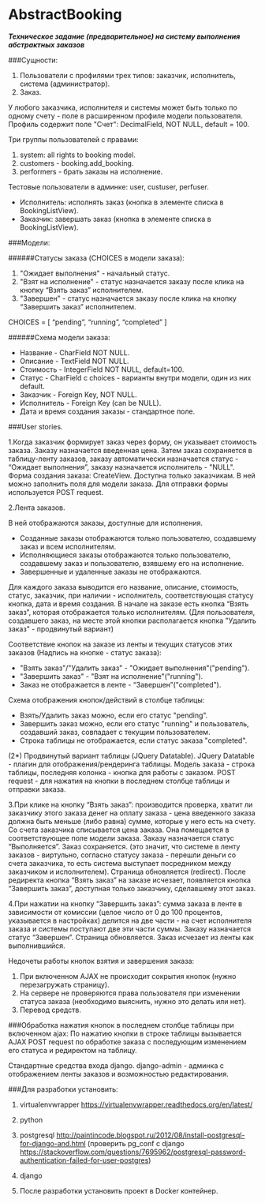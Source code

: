# AbstractBooking

***Техническое задание (предварительное) на систему выполнения абстрактных заказов***


###Сущности:
1. Пользователи с профилями трех типов: заказчик, исполнитель, система (администратор).
2. Заказ.

У любого заказчика, исполнителя и cистемы может быть только по одному счету - поле в расширенном профиле модели пользователя. Профиль содержит поле "Счет": DecimalField, NOT NULL, default = 100.

Три группы пользователей с правами:
1. system: all rights to booking model.
2. customers - booking.add_booking.
3. performers - брать заказы на исполнение.  

Тестовые пользователи в админке: user, custuser, perfuser.

- Исполнитель: исполнять заказ (кнопка в элементе списка в BookingListView).
- Заказчик: завершать заказ (кнопка в элементе списка в BookingListView).


###Модели:

######Статусы заказа (CHOICES в модели заказа):
1. "Ожидает выполнения" - начальный статус.
2. "Взят на исполнение" - статус назначается заказу после клика на кнопку “Взять заказ” исполнителем.
3. "Завершен" - статус назначается заказу после клика на кнопку “Завершить заказ” исполнителем.

CHOICES = [ “pending”, “running”, “completed” ]

######Схема модели заказа:
- Название - CharField NOT NULL.
- Описание - TextField NOT NULL.
- Стоимость - IntegerField NOT NULL, default=100.
- Статус - CharField с choices - варианты внутри модели, один из них default.
- Заказчик - Foreign Key, NOT NULL.
- Исполнитель - Foreign Key (can be NULL).
- Дата и время создания заказы - стандартное поле.


###User stories.

1.Когда заказчик формирует заказ через форму, он указывает стоимость заказа. Заказу назначается введенная цена. Затем заказ сохраняется в таблицу-ленту заказов, заказу автоматически назначается статуc - “Ожидает выполнения”, заказу назначается исполнитель - "NULL".
Форма создания заказа: CreateView. Доступна только заказчикам. В ней можно заполнить поля для модели заказа.
Для отправки формы используется POST request.

2.Лента заказов.

В ней отображаются заказы, доступные для исполнения.
- Созданные заказы отображаются только пользователю, создавшему заказ и всем исполнителям.
- Исполняющиеся заказы отображаются только пользователю, создавшему заказ и пользователю, взявшему его на исполнение.
- Завершенные и удаленные заказы не отображаются.

Для каждого заказа выводится его название, описание, стоимость, статус, заказчик, при наличии - исполнитель, соответствующая статусу кнопка, дата и время создания. В начале на заказе есть кнопка “Взять заказ”, которая отображается только исполнителям. (Для пользователя, создавшего заказ, на месте этой кнопки располагается кнопка "Удалить заказ" - продвинутый вариант)

 Соответствие кнопок на заказе из ленты и текущих статусов этих заказов (Надпись на кнопке - статус заказа):
- "Взять заказ"/"Удалить заказ" - "Ожидает выполнения"("pending").
- "Завершить заказ" - "Взят на исполнение"("running").
- Заказ не отображается в ленте - “Завершен”("completed").


Схема отображения кнопок/действий в столбце таблицы:
- Взять/Удалить заказ можно, если его статус "pending".
- Завершить заказ можно, если его статус "running" и пользователь, создавший заказ, совпадает с текущим пользователем.
- Строка таблицы не отображается, если статус заказа "completed".


(2*) Продвинутый вариант таблицы (JQuery Datatable).
JQuery Datatable - плагин для отображения/рендеринга таблицы.
Модель заказа - строка таблицы, последняя колонка - кнопка для работы с заказом.
POST request - для нажатия на кнопки в последнем столбце таблицы и отправки заказа.

3.При клике на кнопку “Взять заказ”:
производится проверка, хватит ли заказчику этого заказа денег на оплату заказа - цена введенного заказа должна быть меньше (либо равна) сумме, которые у него есть на счету. Со счета заказчика списывается цена заказа. Она помещается в соответствующее поле модели заказа. Заказу назначается  статус “Выполняется”. Заказ сохраняется. (это значит, что системе в ленту заказов - виртульно, согласно статусу заказа - перешли деньги со счета заказчика, то есть система выступает посредником между заказчиком и исполнителем).
Страница обновляется (redirect).
После редиректа кнопка “Взять заказ” на заказе исчезает, появляется кнопка “Завершить заказ”, доступная только заказчику, сделавшему этот заказ.

4.При нажатии на кнопку “Завершить заказ”:
сумма заказа в ленте в зависимости от комиссии (целое число от 0 до 100 процентов, указывается в настройках) делится на две части - на счет исполнителя заказа и системы поступают две эти части суммы. Заказу назначается статус “Завершен”. Страница обновляется. Заказ исчезает из ленты как выполнившийся.

Недочеты работы кнопок взятия и завершения заказа:
1. При включенном AJAX не происходит сокрытия кнопок (нужно перезагружать страницу).
2. На сервере не проверяются права пользователя при изменении статуса заказа (необходимо выяснить,  нужно это делать или нет).
3. Перевод средств.


###Обработка нажатия кнопок в последнем столбце таблицы при включенном ajax:
По нажатию кнопки в строке таблицы вызывается AJAX POST request по обработке
заказа с последующим изменением его статуса и редиректом на таблицу.

Стандартные средства входа django.
django-admin - админка с отображением ленты заказов и возможностью редактирования.


###Для разработки установить:

1. virtualenvwrapper
https://virtualenvwrapper.readthedocs.org/en/latest/

2. python

3. postgresql http://paintincode.blogspot.ru/2012/08/install-postgresql-for-django-and.html
(проверить pg_conf с django https://stackoverflow.com/questions/7695962/postgresql-password-authentication-failed-for-user-postgres)

4. django

5. После разработки установить проект в Docker контейнер.
